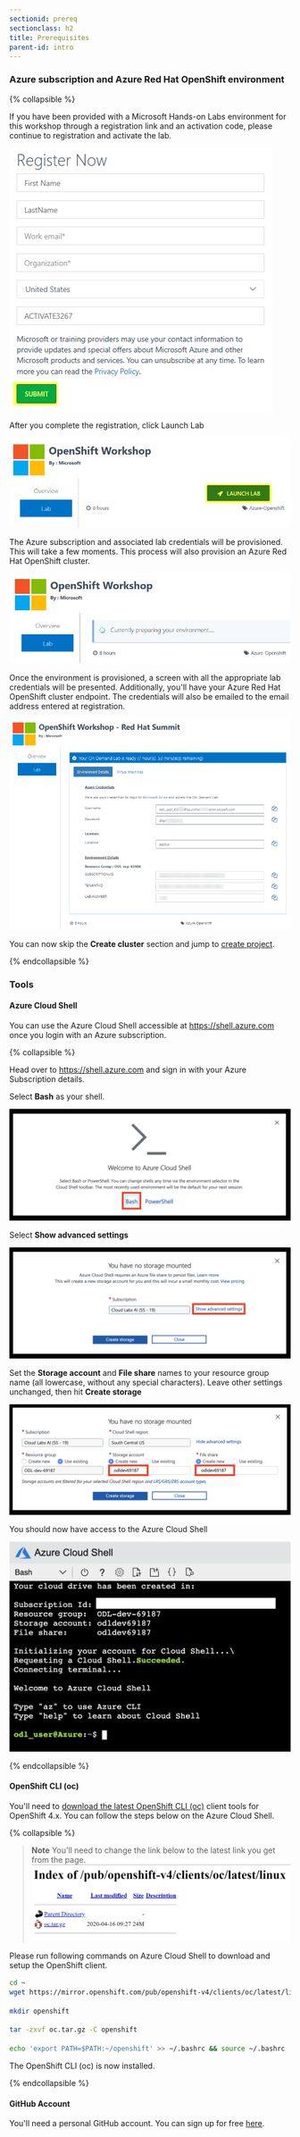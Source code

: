 ```yaml
---
sectionid: prereq
sectionclass: h2
title: Prerequisites
parent-id: intro
---
```


### Azure subscription and Azure Red Hat OpenShift environment

{% collapsible %}

If you have been provided with a Microsoft Hands-on Labs environment for this workshop through a registration link and an activation code, please continue to registration and activate the lab.

![Registration](media/managedlab/0-registration.png)

After you complete the registration, click Launch Lab

![Launch lab](media/managedlab/1-launchlab.png)

The Azure subscription and associated lab credentials will be provisioned. This will take a few moments. This process will also provision an Azure Red Hat OpenShift cluster.

![Preparing lab](media/managedlab/2-preparinglab.png)

Once the environment is provisioned, a screen with all the appropriate lab credentials will be presented. Additionally, you'll have your Azure Red Hat OpenShift cluster endpoint. The credentials will also be emailed to the email address entered at registration.

![Credentials](media/managedlab/3-credentials.png)

You can now skip the **Create cluster** section and jump to [create project](#createproject).

{% endcollapsible %}

### Tools

#### Azure Cloud Shell

You can use the Azure Cloud Shell accessible at <https://shell.azure.com> once you login with an Azure subscription.

{% collapsible %}

Head over to <https://shell.azure.com> and sign in with your Azure Subscription details.

Select **Bash** as your shell.

![Select Bash](media/cloudshell/0-bash.png)

Select **Show advanced settings**

![Select show advanced settings](media/cloudshell/1-mountstorage-advanced.png)

Set the **Storage account** and **File share** names to your resource group name (all lowercase, without any special characters). Leave other settings unchanged, then hit **Create storage**

![Azure Cloud Shell](media/cloudshell/2-storageaccount-fileshare.png)

You should now have access to the Azure Cloud Shell

![Set the storage account and fileshare names](media/cloudshell/3-cloudshell.png)

{% endcollapsible %}

#### OpenShift CLI (oc)

You'll need to [download the latest OpenShift CLI (oc)](https://mirror.openshift.com/pub/openshift-v4/clients/oc/latest/linux/) client tools for OpenShift 4.x. You can follow the steps below on the Azure Cloud Shell.

{% collapsible %}

> **Note** You'll need to change the link below to the latest link you get from the page.
> ![GitHub release links](media/github-oc-v4-release.jpg)

Please run following commands on Azure Cloud Shell to download and setup the OpenShift client.

```sh
cd ~
wget https://mirror.openshift.com/pub/openshift-v4/clients/oc/latest/linux/oc.tar.gz

mkdir openshift

tar -zxvf oc.tar.gz -C openshift

echo 'export PATH=$PATH:~/openshift' >> ~/.bashrc && source ~/.bashrc

```

The OpenShift CLI (oc) is now installed.

{% endcollapsible %}

#### GitHub Account
You'll need a personal GitHub account. You can sign up for free [here](https://github.com/join).
